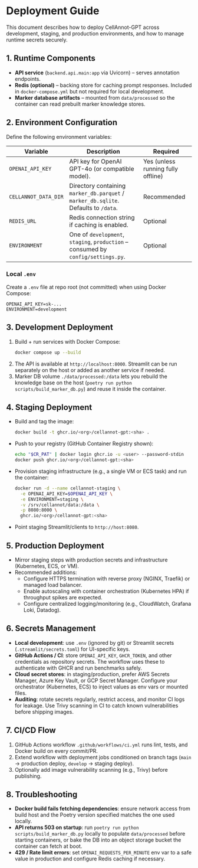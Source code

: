 # Deployment Guide

This document describes how to deploy CellAnnot-GPT across development, staging, and production environments, and how to manage runtime secrets securely.

## 1. Runtime Components
- **API service** (`backend.api.main:app` via Uvicorn) – serves annotation endpoints.
- **Redis (optional)** – backing store for caching prompt responses. Included in `docker-compose.yml` but not required for local development.
- **Marker database artifacts** – mounted from `data/processed` so the container can read prebuilt marker knowledge stores.

## 2. Environment Configuration
Define the following environment variables:

| Variable | Description | Required |
| --- | --- | --- |
| `OPENAI_API_KEY` | API key for OpenAI GPT-4o (or compatible model). | Yes (unless running fully offline) |
| `CELLANNOT_DATA_DIR` | Directory containing `marker_db.parquet` / `marker_db.sqlite`. Defaults to `/data`. | Recommended |
| `REDIS_URL` | Redis connection string if caching is enabled. | Optional |
| `ENVIRONMENT` | One of `development`, `staging`, `production` – consumed by `config/settings.py`. | Optional |

### Local `.env`
Create a `.env` file at repo root (not committed) when using Docker Compose:

```env
OPENAI_API_KEY=sk-...
ENVIRONMENT=development
```

## 3. Development Deployment
1. Build + run services with Docker Compose:
   ```bash
   docker compose up --build
   ```
2. The API is available at `http://localhost:8000`. Streamlit can be run separately on the host or added as another service if needed.
3. Marker DB volume `./data/processed:/data` lets you rebuild the knowledge base on the host (`poetry run python scripts/build_marker_db.py`) and reuse it inside the container.

## 4. Staging Deployment
- Build and tag the image:
  ```bash
  docker build -t ghcr.io/<org>/cellannot-gpt:<sha> .
  ```
- Push to your registry (GitHub Container Registry shown):
  ```bash
  echo "$CR_PAT" | docker login ghcr.io -u <user> --password-stdin
  docker push ghcr.io/<org>/cellannot-gpt:<sha>
  ```
- Provision staging infrastructure (e.g., a single VM or ECS task) and run the container:
  ```bash
  docker run -d --name cellannot-staging \
    -e OPENAI_API_KEY=$OPENAI_API_KEY \
    -e ENVIRONMENT=staging \
    -v /srv/cellannot/data:/data \
    -p 8080:8000 \
    ghcr.io/<org>/cellannot-gpt:<sha>
  ```
- Point staging Streamlit/clients to `http://host:8080`.

## 5. Production Deployment
- Mirror staging steps with production secrets and infrastructure (Kubernetes, ECS, or VM).
- Recommended additions:
  - Configure HTTPS termination with reverse proxy (NGINX, Traefik) or managed load balancer.
  - Enable autoscaling with container orchestration (Kubernetes HPA) if throughput spikes are expected.
  - Configure centralized logging/monitoring (e.g., CloudWatch, Grafana Loki, Datadog).

## 6. Secrets Management
- **Local development**: use `.env` (ignored by git) or Streamlit secrets (`.streamlit/secrets.toml`) for UI-specific keys.
- **GitHub Actions / CI**: store `OPENAI_API_KEY`, `GHCR_TOKEN`, and other credentials as repository secrets. The workflow uses these to authenticate with GHCR and run benchmarks safely.
- **Cloud secret stores**: in staging/production, prefer AWS Secrets Manager, Azure Key Vault, or GCP Secret Manager. Configure your orchestrator (Kubernetes, ECS) to inject values as env vars or mounted files.
- **Auditing**: rotate secrets regularly, restrict access, and monitor CI logs for leakage. Use Trivy scanning in CI to catch known vulnerabilities before shipping images.

## 7. CI/CD Flow
1. GitHub Actions workflow `.github/workflows/ci.yml` runs lint, tests, and Docker build on every commit/PR.
2. Extend workflow with deployment jobs conditioned on branch tags (`main` → production deploy, `develop` → staging deploy).
3. Optionally add image vulnerability scanning (e.g., Trivy) before publishing.

## 8. Troubleshooting
- **Docker build fails fetching dependencies**: ensure network access from build host and the Poetry version specified matches the one used locally.
- **API returns 503 on startup**: run `poetry run python scripts/build_marker_db.py` locally to populate `data/processed` before starting containers, or bake the DB into an object storage bucket the container can fetch at boot.
- **429 / Rate limit errors**: set `OPENAI_REQUESTS_PER_MINUTE` env var to a safe value in production and configure Redis caching if necessary.

